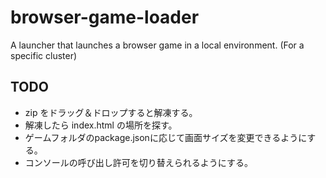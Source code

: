 # browser-game-loader

A launcher that launches a browser game in a local environment. (For a specific cluster)

## TODO

- zip をドラッグ＆ドロップすると解凍する。
- 解凍したら index.html の場所を探す。
- ゲームフォルダのpackage.jsonに応じて画面サイズを変更できるようにする。
- コンソールの呼び出し許可を切り替えられるようにする。
